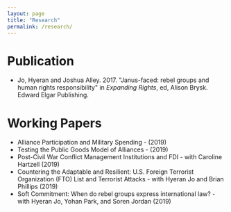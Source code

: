 ```yaml
---
layout: page
title: "Research"
permalink: /research/ 
---
```


# Publication

- Jo, Hyeran and Joshua Alley. 2017. "Janus-faced: rebel groups and human rights responsibility" in
_Expanding Rights_, ed, Alison Brysk. Edward Elgar Publishing.


# Working Papers

- Alliance Participation and Military Spending - (2019)
- Testing the Public Goods Model of Alliances - (2019)
- Post-Civil War Conflict Management Institutions and FDI -  with Caroline Hartzell (2019)
- Countering the Adaptable and Resilient: U.S. Foreign Terrorist Organization (FTO) List and Terrorist Attacks - with Hyeran Jo and Brian Phillips (2019)
- Soft Commitment: When do rebel groups express international law? - with Hyeran Jo, Yohan Park, and Soren Jordan (2019)

